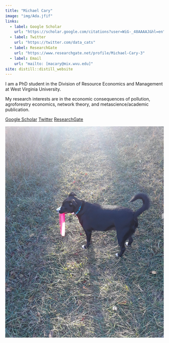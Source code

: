 ```yaml
---
title: "Michael Cary"
image: "img/Ada.jfif"
links:
  - label: Google Scholar
    url: "https://scholar.google.com/citations?user=WiG-_48AAAAJ&hl=en"
  - label: Twitter
    url: "https://twitter.com/data_cats"
  - label: ResearchGate
    url: "https://www.researchgate.net/profile/Michael-Cary-3"
  - label: Email
    url: "mailto: [macary@mix.wvu.edu]"
site: distill::distill_website
---
```


I am a PhD student in the Division of Resource Economics and Management at West Virginia University.

My research interests are in the economic consequences of pollution, agroforestry economics, network theory, and metascience/academic publication. 

[Google Scholar](https://scholar.google.com/citations?user=WiG-_48AAAAJ&hl=en)
[Twitter](https://twitter.com/data_cats)
[ResearchGate](https://www.researchgate.net/profile/Michael-Cary-3)

![Ada](/img/ada.jfif)
